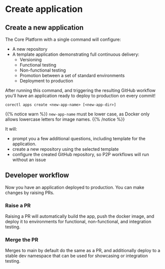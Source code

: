# Create application

## Create a new application

The Core Platform with a single command will configure:

- A new repository
- A template application demonstrating full continuous delivery:
  - Versioning
  - Functional testing
  - Non-functional testing
  - Promotion between a set of standard environments
  - Deployment to production

After running this command, and triggering the resulting GitHub workflow you'll have an
application ready to deploy to production on every commit!

```shell
corectl apps create <new-app-name> [<new-app-dir>]
```

{{% notice warn %}}
`new-app-name` must be lower case, as Docker only allows lowercase letters for image names.
{{% /notice %}}

It will:

- prompt you a few additional questions, including template for the application.
- create a new repository using the selected template
- configure the created GitHub repository, so P2P workflows will run without an issue

## Developer workflow

Now you have an application deployed to production. You can make changes by raising PRs.

### Raise a PR

Raising a PR will automatically build the app, push the docker image, and deploy it to
environments for functional, non-functional, and integration testing.

### Merge the PR

Merges to main by default do the same as a PR, and additionally deploy to a stable dev namespace that
can be used for showcasing or integration testing.
